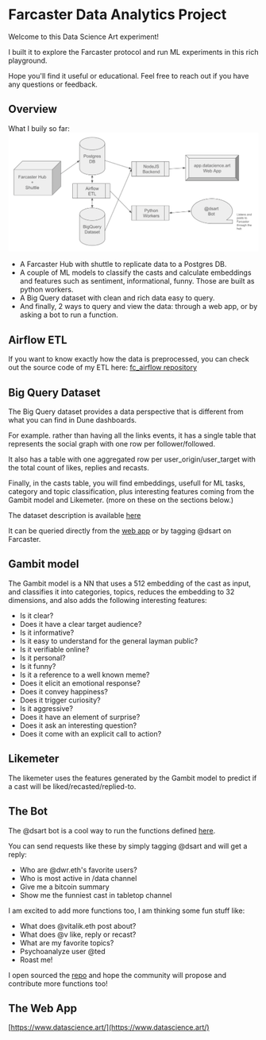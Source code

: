 # Farcaster Data Analytics Project

Welcome to this Data Science Art experiment!

I built it to explore the Farcaster protocol and run ML experiments in this rich playground.

Hope you'll find it useful or educational. Feel free to reach out if you have any questions or feedback.

## Overview

What I buily so far:
![Farcaster Data Analytics Schema](schema.png)
* A Farcaster Hub with shuttle to replicate data to a Postgres DB.
* A couple of ML models to classify the casts and calculate embeddings and features such as sentiment, informational, funny. Those are built as python workers.
* A Big Query dataset with clean and rich data easy to query. 
* And finally, 2 ways to query and view the data: through a web app, or by asking a bot to run a function.


## Airflow ETL
If you want to know exactly how the data is preprocessed, you can check out the source code of my ETL here:
[fc_airflow repository](https://github.com/randombishop/fc_airflow)


## Big Query Dataset
The Big Query dataset provides a data perspective that is different from what you can find in Dune dashboards. 

For example. rather than having all the links events, it has a single table that represents the social graph with one row per follower/followed.

It also has a table with one aggregated row per user_origin/user_target with the total count of likes, replies and recasts.

Finally, in the casts table, you will find embeddings, usefull for ML tasks, category and topic classification, plus interesting features coming from the Gambit model and Likemeter. (more on these on the sections below.)

The dataset description is available [here](dataset.md)

It can be queried directly from the [web app](https://app.datascience.art/#/bot) or by tagging @dsart on Farcaster.

## Gambit model
The Gambit model is a NN that uses a 512 embedding of the cast as input, and classifies it into categories, topics, reduces the embedding to 32 dimensions, and also adds the following interesting features:
* Is it clear?
* Does it have a clear target audience?
* Is it informative?
* Is it easy to understand for the general layman public?
* Is it verifiable online?
* Is it personal?
* Is it funny?
* Is it a reference to a well known meme?
* Does it elicit an emotional response?
* Does it convey happiness?
* Does it trigger curiosity?
* Is it aggressive?
* Does it have an element of surprise?
* Does it ask an interesting question?
* Does it come with an explicit call to action?


## Likemeter
The likemeter uses the features generated by the Gambit model to predict if a cast will be liked/recasted/replied-to.


## The Bot
The @dsart bot is a cool way to run the functions defined [here](https://github.com/randombishop/fc_bots/blob/main/bots/functions.md).

You can send requests like these by simply tagging @dsart and will get a reply:
* Who are @dwr.eth's favorite users?
* Who is most active in /data channel
* Give me a bitcoin summary
* Show me the funniest cast in tabletop channel

I am excited to add more functions too, I am thinking some fun stuff like:
* What does @vitalik.eth post about?
* What does @v like, reply or recast? 
* What are my favorite topics? 
* Psychoanalyze user @ted
* Roast me!

I open sourced the [repo](https://github.com/randombishop/fc_bots) and hope the community will propose and contribute more functions too!


## The Web App
[https://www.datascience.art/](https://www.datascience.art/)
